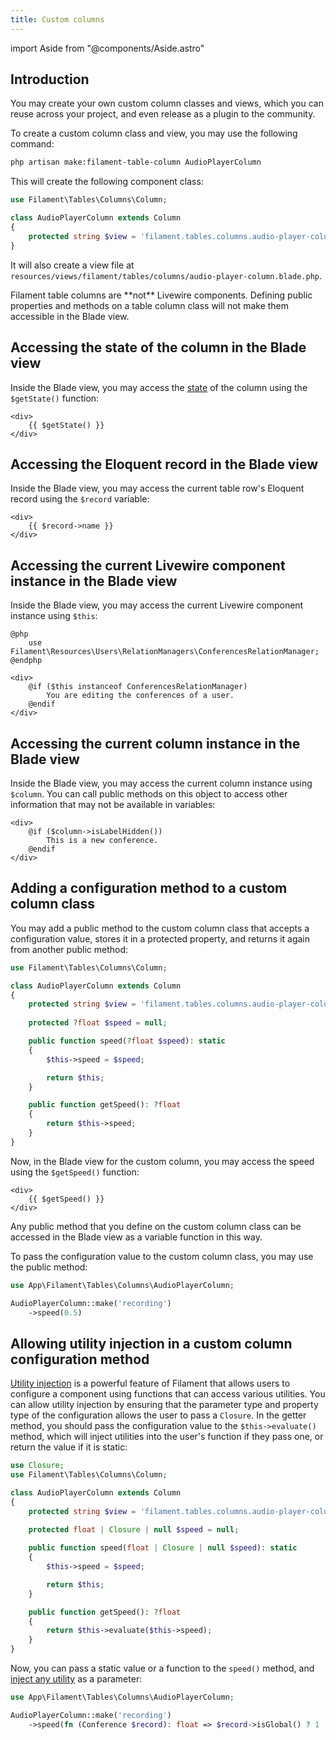 ```yaml
---
title: Custom columns
---
```

import Aside from "@components/Aside.astro"

## Introduction

You may create your own custom column classes and views, which you can reuse across your project, and even release as a plugin to the community.

To create a custom column class and view, you may use the following command:

```bash
php artisan make:filament-table-column AudioPlayerColumn
```

This will create the following component class:

```php
use Filament\Tables\Columns\Column;

class AudioPlayerColumn extends Column
{
    protected string $view = 'filament.tables.columns.audio-player-column';
}
```

It will also create a view file at `resources/views/filament/tables/columns/audio-player-column.blade.php`.

<Aside variant="info">
    Filament table columns are **not** Livewire components. Defining public properties and methods on a table column class will not make them accessible in the Blade view.
</Aside>

## Accessing the state of the column in the Blade view

Inside the Blade view, you may access the [state](overview#column-content-state) of the column using the `$getState()` function:

```blade
<div>
    {{ $getState() }}
</div>
```

## Accessing the Eloquent record in the Blade view

Inside the Blade view, you may access the current table row's Eloquent record using the `$record` variable:

```blade
<div>
    {{ $record->name }}
</div>
```

## Accessing the current Livewire component instance in the Blade view

Inside the Blade view, you may access the current Livewire component instance using `$this`:

```blade
@php
    use Filament\Resources\Users\RelationManagers\ConferencesRelationManager;
@endphp

<div>
    @if ($this instanceof ConferencesRelationManager)
        You are editing the conferences of a user.
    @endif
</div>
```

## Accessing the current column instance in the Blade view

Inside the Blade view, you may access the current column instance using `$column`. You can call public methods on this object to access other information that may not be available in variables:

```blade
<div>
    @if ($column->isLabelHidden())
        This is a new conference.
    @endif
</div>
```

## Adding a configuration method to a custom column class

You may add a public method to the custom column class that accepts a configuration value, stores it in a protected property, and returns it again from another public method:

```php
use Filament\Tables\Columns\Column;

class AudioPlayerColumn extends Column
{
    protected string $view = 'filament.tables.columns.audio-player-column';
    
    protected ?float $speed = null;

    public function speed(?float $speed): static
    {
        $this->speed = $speed;

        return $this;
    }

    public function getSpeed(): ?float
    {
        return $this->speed;
    }
}
```

Now, in the Blade view for the custom column, you may access the speed using the `$getSpeed()` function:

```blade
<div>
    {{ $getSpeed() }}
</div>
```

Any public method that you define on the custom column class can be accessed in the Blade view as a variable function in this way.

To pass the configuration value to the custom column class, you may use the public method:

```php
use App\Filament\Tables\Columns\AudioPlayerColumn;

AudioPlayerColumn::make('recording')
    ->speed(0.5)
```

## Allowing utility injection in a custom column configuration method

[Utility injection](overview#column-utility-injection) is a powerful feature of Filament that allows users to configure a component using functions that can access various utilities. You can allow utility injection by ensuring that the parameter type and property type of the configuration allows the user to pass a `Closure`. In the getter method, you should pass the configuration value to the `$this->evaluate()` method, which will inject utilities into the user's function if they pass one, or return the value if it is static:

```php
use Closure;
use Filament\Tables\Columns\Column;

class AudioPlayerColumn extends Column
{
    protected string $view = 'filament.tables.columns.audio-player-column';
    
    protected float | Closure | null $speed = null;

    public function speed(float | Closure | null $speed): static
    {
        $this->speed = $speed;

        return $this;
    }

    public function getSpeed(): ?float
    {
        return $this->evaluate($this->speed);
    }
}
```

Now, you can pass a static value or a function to the `speed()` method, and [inject any utility](overview#component-utility-injection) as a parameter:

```php
use App\Filament\Tables\Columns\AudioPlayerColumn;

AudioPlayerColumn::make('recording')
    ->speed(fn (Conference $record): float => $record->isGlobal() ? 1 : 0.5)
```
